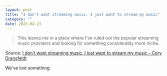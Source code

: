 ```yaml
---
layout: post
title: "I don't want streaming music, I just want to stream my music"
category: ""
date: 2023-04-23
---
```


>This leaves me in a place where I've ruled out the popular streaming music providers and looking for something considerably more niche.

Source: [I don't want streaming music, I just want to stream my music - Cory Dransfeldt](https://coryd.dev/posts/2023/i-dont-want-streaming-music/#fnref5)

We've lost something
